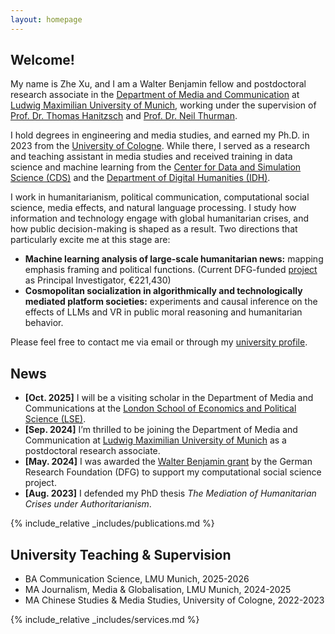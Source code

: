 ```yaml
---
layout: homepage
---
```


## Welcome!
My name is Zhe Xu, and I am a Walter Benjamin fellow and postdoctoral research associate in the [Department of Media and Communication](https://www.ifkw.uni-muenchen.de/index.html) at [Ludwig Maximilian University of Munich](https://www.lmu.de/en/), working under the supervision of [Prof. Dr. Thomas Hanitzsch](https://www.ifkw.uni-muenchen.de/organisation/personen/professoren/hanitzsch_thomas/index.html) and [Prof. Dr. Neil Thurman](https://neilthurman.com/). 

I hold degrees in engineering and media studies, and earned my Ph.D. in 2023 from the [University of Cologne](https://www.uni-koeln.de/en/). While there, I served as a research and teaching assistant in media studies and received training in data science and machine learning from the [Center for Data and Simulation Science (CDS)](https://cds.uni-koeln.de/en/) and the [Department of Digital Humanities (IDH)](https://dh.phil-fak.uni-koeln.de/). 

I work in humanitarianism, political communication, computational social science, media effects, and natural language processing. I study how information and technology engage with global humanitarian crises, and how public decision-making is shaped as a result. Two directions that particularly excite me at this stage are:

- **Machine learning analysis of large-scale humanitarian news:** mapping emphasis framing and political functions. (Current DFG-funded [project](https://gepris.dfg.de/gepris/projekt/539233881?language=en) as Principal Investigator, €221,430)
- **Cosmopolitan socialization in algorithmically and technologically mediated platform societies:** experiments and causal inference on the effects of LLMs and VR in public moral reasoning and humanitarian behavior.

Please feel free to contact me via email or through my [university profile](https://www.ifkw.uni-muenchen.de/organisation/personen/mitarbeiter/xu_zhe/index.html).

## News

- **[Oct. 2025]** I will be a visiting scholar in the Department of Media and Communications at the [London School of Economics and Political Science (LSE)](https://www.lse.ac.uk/).
- **[Sep. 2024]** I’m thrilled to be joining the Department of Media and Communication at [Ludwig Maximilian University of Munich](https://www.lmu.de/en/) as a postdoctoral research associate.
- **[May. 2024]** I was awarded the [Walter Benjamin grant](https://www.dfg.de/en/research-funding/funding-opportunities/programmes/individual/walter-benjamin) by the German Research Foundation (DFG) to support my computational social science project.
- **[Aug. 2023]** I defended my PhD thesis *The Mediation of Humanitarian Crises under Authoritarianism*.

{% include_relative _includes/publications.md %}

## University Teaching & Supervision

- BA Communication Science, LMU Munich, 2025-2026
- MA Journalism, Media & Globalisation, LMU Munich, 2024-2025
- MA Chinese Studies & Media Studies, University of Cologne, 2022-2023

{% include_relative _includes/services.md %}
